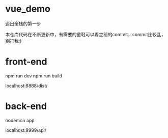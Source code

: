 # vue_demo


迈出全栈的第一步

本仓库代码在不断更新中，有需要的童鞋可以看之前的commit，commit比较乱，别打我:)

# front-end
npm run dev
npm run build

localhost:8888/dist/

# back-end
nodemon app

localhost:9999/api/
